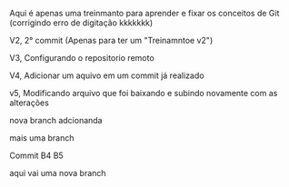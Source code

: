 Aqui é apenas uma treinmanto para aprender e fixar os conceitos de Git (corrigindo erro de digitação kkkkkkk)

V2, 2° commit (Apenas para ter um "Treinamntoe v2")

V3, Configurando o repositorio remoto

V4, Adicionar um aquivo em um commit já realizado 

v5, Modificando arquivo que foi baixando e subindo novamente com as alterações

nova branch adcionanda 

mais uma branch

Commit B4 B5 

aqui vai uma nova branch